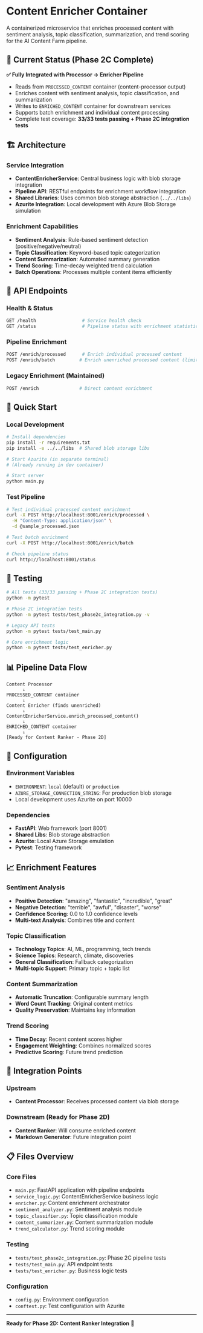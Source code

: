 # Content Enricher Container

A containerized microservice that enriches processed content with sentiment analysis, topic classification, summarization, and trend scoring for the AI Content Farm pipeline.

## 🎯 Current Status (Phase 2C Complete)

**✅ Fully Integrated with Processor → Enricher Pipeline**
- Reads from `PROCESSED_CONTENT` container (content-processor output)
- Enriches content with sentiment analysis, topic classification, and summarization
- Writes to `ENRICHED_CONTENT` container for downstream services
- Supports batch enrichment and individual content processing
- Complete test coverage: **33/33 tests passing + Phase 2C integration tests**

## 🏗️ Architecture

### Service Integration
- **ContentEnricherService**: Central business logic with blob storage integration
- **Pipeline API**: RESTful endpoints for enrichment workflow integration
- **Shared Libraries**: Uses common blob storage abstraction (`../../libs`)
- **Azurite Integration**: Local development with Azure Blob Storage simulation

### Enrichment Capabilities
- **Sentiment Analysis**: Rule-based sentiment detection (positive/negative/neutral)
- **Topic Classification**: Keyword-based topic categorization
- **Content Summarization**: Automated summary generation
- **Trend Scoring**: Time-decay weighted trend calculation
- **Batch Operations**: Processes multiple content items efficiently

## 📡 API Endpoints

### Health & Status
```bash
GET /health                 # Service health check
GET /status                 # Pipeline status with enrichment statistics
```

### Pipeline Enrichment
```bash
POST /enrich/processed      # Enrich individual processed content
POST /enrich/batch         # Enrich unenriched processed content (limit: 5)
```

### Legacy Enrichment (Maintained)
```bash
POST /enrich               # Direct content enrichment
```

## 🚀 Quick Start

### Local Development
```bash
# Install dependencies
pip install -r requirements.txt
pip install -e ../../libs  # Shared blob storage libs

# Start Azurite (in separate terminal)
# (Already running in dev container)

# Start server
python main.py
```

### Test Pipeline
```bash
# Test individual processed content enrichment
curl -X POST http://localhost:8001/enrich/processed \
  -H "Content-Type: application/json" \
  -d @sample_processed.json

# Test batch enrichment
curl -X POST http://localhost:8001/enrich/batch

# Check pipeline status
curl http://localhost:8001/status
```

## 🧪 Testing

```bash
# All tests (33/33 passing + Phase 2C integration tests)
python -m pytest

# Phase 2C integration tests
python -m pytest tests/test_phase2c_integration.py -v

# Legacy API tests
python -m pytest tests/test_main.py

# Core enrichment logic
python -m pytest tests/test_enricher.py
```

## 📊 Pipeline Data Flow

```
Content Processor
      ↓
PROCESSED_CONTENT container
      ↓
Content Enricher (finds unenriched)
      ↓
ContentEnricherService.enrich_processed_content()
      ↓
ENRICHED_CONTENT container
      ↓
[Ready for Content Ranker - Phase 2D]
```

## 🔧 Configuration

### Environment Variables
- `ENVIRONMENT`: `local` (default) or `production`
- `AZURE_STORAGE_CONNECTION_STRING`: For production blob storage
- Local development uses Azurite on port 10000

### Dependencies
- **FastAPI**: Web framework (port 8001)
- **Shared Libs**: Blob storage abstraction
- **Azurite**: Local Azure Storage emulation
- **Pytest**: Testing framework

## 📈 Enrichment Features

### Sentiment Analysis
- **Positive Detection**: "amazing", "fantastic", "incredible", "great"
- **Negative Detection**: "terrible", "awful", "disaster", "worse"
- **Confidence Scoring**: 0.0 to 1.0 confidence levels
- **Multi-text Analysis**: Combines title and content

### Topic Classification
- **Technology Topics**: AI, ML, programming, tech trends
- **Science Topics**: Research, climate, discoveries
- **General Classification**: Fallback categorization
- **Multi-topic Support**: Primary topic + topic list

### Content Summarization
- **Automatic Truncation**: Configurable summary length
- **Word Count Tracking**: Original content metrics
- **Quality Preservation**: Maintains key information

### Trend Scoring
- **Time Decay**: Recent content scores higher
- **Engagement Weighting**: Combines normalized scores
- **Predictive Scoring**: Future trend prediction

## 🔄 Integration Points

### Upstream
- **Content Processor**: Receives processed content via blob storage

### Downstream (Ready for Phase 2D)
- **Content Ranker**: Will consume enriched content
- **Markdown Generator**: Future integration point

## 📋 Files Overview

### Core Files
- `main.py`: FastAPI application with pipeline endpoints
- `service_logic.py`: ContentEnricherService business logic
- `enricher.py`: Content enrichment orchestrator
- `sentiment_analyzer.py`: Sentiment analysis module
- `topic_classifier.py`: Topic classification module
- `content_summarizer.py`: Content summarization module
- `trend_calculator.py`: Trend scoring module

### Testing
- `tests/test_phase2c_integration.py`: Phase 2C pipeline tests
- `tests/test_main.py`: API endpoint tests
- `tests/test_enricher.py`: Business logic tests

### Configuration
- `config.py`: Environment configuration
- `conftest.py`: Test configuration with Azurite

---

**Ready for Phase 2D: Content Ranker Integration** 🚀
